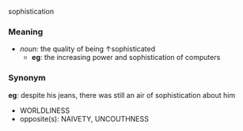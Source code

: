 sophistication
### Meaning
+ _noun_: the quality of being ↑sophisticated
    + __eg__: the increasing power and sophistication of computers

### Synonym

__eg__: despite his jeans, there was still an air of sophistication about him

+ WORLDLINESS
+ opposite(s): NAIVETY, UNCOUTHNESS


